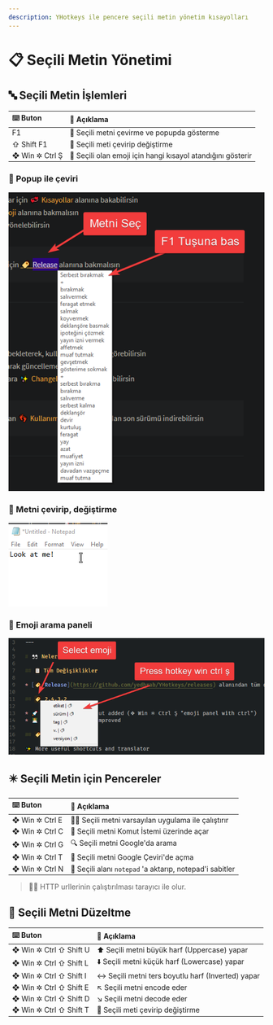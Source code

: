 ```yaml
---
description: YHotkeys ile pencere seçili metin yönetim kısayolları
---
```


# 📋 Seçili Metin Yönetimi

## 🔤 Seçili Metin İşlemleri

| ⌨️ Buton | 📑 Açıklama |
| :--- | :--- |
| F1 | 💱 Seçili metni çevirme ve popupda gösterme |
| ⇧ Shift F1 | 💱 Seçili meti çevirip değiştirme |
| ❖ Win ✲ Ctrl Ş | 🧐 Seçili olan emoji için hangi kısayol atandığını gösterir |

### 💬 Popup ile çeviri

![](../.gitbook/assets/example_translate_popup.png)

### 💱 Metni çevirip, değiştirme

![](../.gitbook/assets/example_translate_inline.gif)

### 🔳 Emoji arama paneli

![](../.gitbook/assets/emoji_panel_example.png)

## ✴️ Seçili Metin için Pencereler

| ⌨️ Buton | 📑 Açıklama |
| :--- | :--- |
| ❖ Win ✲ Ctrl E | 👨‍💼 Seçili metni varsayılan uygulama ile çalıştırır |
| ❖ Win ✲ Ctrl C | 🖤 Seçili metni Komut İstemi üzerinde açar |
| ❖ Win ✲ Ctrl G | 🔍 Seçili metni Google'da arama |
| ❖ Win ✲ Ctrl T | 💱 Seçili metni Google Çeviri'de açma |
| ❖ Win ✲ Ctrl N | 📝 Seçili alanı `notepad` 'a aktarıp, notepad'i sabitler |

> 💁‍♂️ HTTP urllerinin çalıştırılması tarayıcı ile olur.

## 🔨 Seçili Metni Düzeltme

| ⌨️ Buton | 📑 Açıklama |
| :--- | :--- |
| ❖ Win ✲ Ctrl ⇧ Shift U | ⬆ Seçili metni büyük harf \(Uppercase\) yapar |
| ❖ Win ✲ Ctrl ⇧ Shift L | ⬇️ Seçili metni küçük harf \(Lowercase\) yapar |
| ❖ Win ✲ Ctrl ⇧ Shift I | ↔️ Seçili metni ters boyutlu harf \(Inverted\) yapar |
| ❖ Win ✲ Ctrl ⇧ Shift E | ↖️ Seçili metni encode eder |
| ❖ Win ✲ Ctrl ⇧ Shift D | ↘️ Seçili metni decode eder |
| ❖ Win ✲ Ctrl ⇧ Shift T | 💱 Seçili meti çevirip değiştirme |

